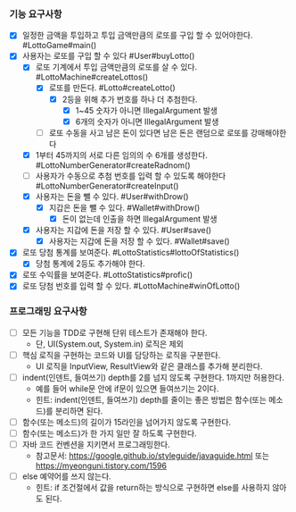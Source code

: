 ### 기능 요구사항

- [x] 일정한 금액을 투입하고 투입 금액만큼의 로또를 구입 할 수 있어야한다. #LottoGame#main()
- [x] 사용자는 로또를 구입 할 수 있다 #User#buyLotto()
    - [x] 로또 기계에서 투입 금액만큼의 로또를 살 수 있다. #LottoMachine#createLottos()
        - [x] 로또를 만든다. #Lotto#createLotto()
          - [x] 2등을 위해 추가 번호를 하나 더 추첨한다. 
            - [x] 1~45 숫자가 아니면 IllegalArgument 발생
            - [x] 6개의 숫자가 아니면 IllegalArgument 발생
        - [ ] 로또 수동을 사고 남은 돈이 있다면 남은 돈은 랜덤으로 로또를 강매해야한다  
    - [x] 1부터 45까지의 서로 다른 임의의 수 6개를 생성한다. #LottoNumberGenerator#createRadnom()
    - [ ] 사용자가 수동으로 추첨 번호를 입력 할 수 있도록 해야한다 #LottoNumberGenerator#createInput()
    - [x] 사용자는 돈을 뺄 수 있다. #User#withDrow()
        - [x] 지갑은 돈을 뺄 수 있다. #Wallet#withDrow()
            - [x] 돈이 없는데 인출을 하면 IllegalArgument 발생
    - [x] 사용자는 지갑에 돈을 저장 할 수 있다. #User#save()
        - [x] 사용자는 지갑에 돈을 저장 할 수 있다. #Wallet#save()
- [x] 로또 당첨 통계를 보여준다. #LottoStatistics#lottoOfStatistics()
    - [x] 당첨 통계에 2등도 추가해야 한다.
- [x] 로또 수익률을 보여준다. #LottoStatistics#profic()
- [x] 로또 당첨 번호를 입력 할 수 있다. #LottoMachine#winOfLotto()

### 프로그래밍 요구사항

- [ ] 모든 기능을 TDD로 구현해 단위 테스트가 존재해야 한다.
    - 단, UI(System.out, System.in) 로직은 제외
- [ ] 핵심 로직을 구현하는 코드와 UI를 담당하는 로직을 구분한다.
    - UI 로직을 InputView, ResultView와 같은 클래스를 추가해 분리한다.
- [ ] indent(인덴트, 들여쓰기) depth를 2를 넘지 않도록 구현한다. 1까지만 허용한다.
    - 예를 들어 while문 안에 if문이 있으면 들여쓰기는 2이다.
    - 힌트: indent(인덴트, 들여쓰기) depth를 줄이는 좋은 방법은 함수(또는 메소드)를 분리하면 된다.
- [ ] 함수(또는 메소드)의 길이가 15라인을 넘어가지 않도록 구현한다.
- [ ] 함수(또는 메소드)가 한 가지 일만 잘 하도록 구현한다.
- [ ] 자바 코드 컨벤션을 지키면서 프로그래밍한다.
    - 참고문서: https://google.github.io/styleguide/javaguide.html 또는 https://myeonguni.tistory.com/1596
- [ ] else 예약어를 쓰지 않는다.
    - 힌트: if 조건절에서 값을 return하는 방식으로 구현하면 else를 사용하지 않아도 된다.
